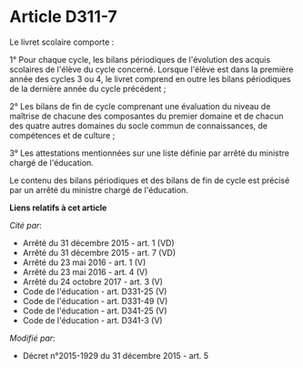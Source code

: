 # Article D311-7

Le livret scolaire comporte : 

1° Pour chaque cycle, les bilans périodiques de l'évolution des acquis scolaires de l'élève du cycle concerné. Lorsque
l'élève est dans la première année des cycles 3 ou 4, le livret comprend en outre les bilans périodiques de la dernière année
du cycle précédent ; 

2° Les bilans de fin de cycle comprenant une évaluation du niveau de maîtrise de chacune des composantes du premier domaine
et de chacun des quatre autres domaines du socle commun de connaissances, de compétences et de culture ; 

3° Les attestations mentionnées sur une liste définie par arrêté du ministre chargé de l'éducation. 

Le contenu des bilans périodiques et des bilans de fin de cycle est précisé par un arrêté du ministre chargé de l'éducation.

**Liens relatifs à cet article**

_Cité par_:

  - Arrêté du 31 décembre 2015 - art. 1 (VD)
  - Arrêté du 31 décembre 2015 - art. 7 (VD)
  - Arrêté du 23 mai 2016 - art. 1 (V)
  - Arrêté du 23 mai 2016 - art. 4 (V)
  - Arrêté du 24 octobre 2017 - art. 3 (V)
  - Code de l'éducation - art. D331-25 (V)
  - Code de l'éducation - art. D331-49 (V)
  - Code de l'éducation - art. D341-25 (V)
  - Code de l'éducation - art. D341-3 (V)

_Modifié par_:

  - Décret n°2015-1929 du 31 décembre 2015 - art. 5
